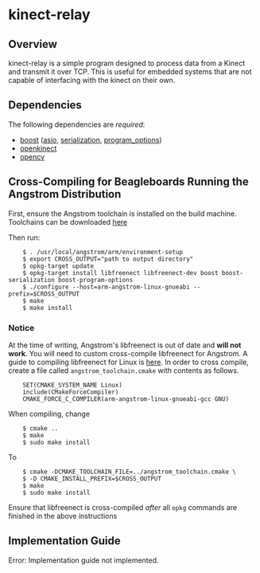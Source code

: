 kinect-relay
============

Overview
--------

  kinect-relay is a simple program designed to process data from a Kinect and transmit it over TCP.  This is useful for embedded systems that are not capable of interfacing with the kinect on their own.


Dependencies
------------

The following dependencies are _required_:

+  [boost][1] ([asio][2], [serialization][3], [program_options][4])
+  [openkinect][5]
+  [opencv][6]

Cross-Compiling for Beagleboards Running the Angstrom Distribution
------------------------------------------------------------------

First, ensure the Angstrom toolchain is installed on the build machine.  Toolchains can be downloaded [here][7]

Then run:

        $ . /usr/local/angstrom/arm/environment-setup
        $ export CROSS_OUTPUT="path to output directory"
        $ opkg-target update
        $ opkg-target install libfreenect libfreenect-dev boost boost-serialization boost-program-options
        $ ./configure --host=arm-angstrom-linux-gnueabi --prefix=$CROSS_OUTPUT
        $ make
        $ make install

### Notice

  At the time of writing, Angstrom's libfreenect is out of date and __will not work__.  You will need to custom cross-compile libfreenect for Angstrom.  A guide to compiling libfreenect for Linux is [here][8].  In order to cross compile, create a file called `angstrom_toolchain.cmake` with contents as follows.

        SET(CMAKE_SYSTEM_NAME Linux)
        include(CMakeForceCompiler)
        CMAKE_FORCE_C_COMPILER(arm-angstrom-linux-gnueabi-gcc GNU)

When compiling, change

        $ cmake ..
        $ make
        $ sudo make install

To

        $ cmake -DCMAKE_TOOLCHAIN_FILE=../angstrom_toolchain.cmake \
        $ -D CMAKE_INSTALL_PREFIX=$CROSS_OUTPUT
        $ make
        $ sudo make install

Ensure that libfreenect is cross-compiled _after_ all `opkg` commands are finished in the above instructions

Implementation Guide
--------------------

Error: Implementation guide not implemented.


[1]: http://www.boost.org/                                                  "Boost Website"
[2]: http://www.boost.org/doc/libs/1_51_0/doc/html/boost_asio.html          "Boost Asio Documentation"
[3]: http://www.boost.org/doc/libs/1_51_0/libs/serialization/doc/index.html "Boost Serialization Documentation"
[4]: http://www.boost.org/doc/libs/1_51_0/doc/html/program_options.html     "Boost Program Options Documentation"
[5]: http://openkinect.org/wiki/Main_Page                                   "OpenKinect Wiki"
[6]: http://opencv.willowgarage.com/wiki/                                   "OpenCV Wiki"
[7]: http://www.angstrom-distribution.org/toolchains/                       "Angstrom Toolchain Listing"
[8]: http://openkinect.org/wiki/Getting_Started#Manual_Build_on_Linux       "Building libfreenect for Linux"